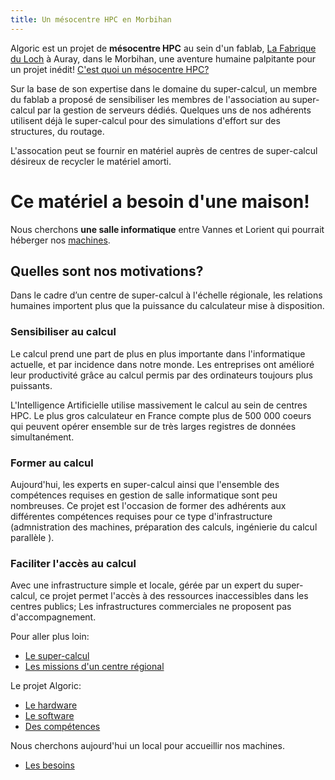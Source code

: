 ```yaml
---
title: Un mésocentre HPC en Morbihan
---
```


Algoric est un projet de **mésocentre HPC** au sein d'un fablab, [La Fabrique du Loch](http://www.lafabriqueduloch.org)
à Auray, dans le Morbihan, une aventure humaine palpitante pour un projet inédit!
[C'est quoi un mésocentre HPC?](definitions.md)

Sur la base de son expertise dans le domaine du super-calcul, un membre du fablab
a proposé de sensibiliser les membres de l'association au super-calcul par la gestion
de serveurs dédiés. Quelques uns de nos adhérents utilisent déjà le super-calcul pour des simulations d'effort
sur des structures, du routage.

L'assocation peut se fournir en matériel auprès de centres de super-calcul désireux
de recycler le matériel amorti.

# Ce matériel a besoin d'une maison!
Nous cherchons **une salle informatique** entre Vannes et Lorient qui pourrait héberger
nos [machines](hardware.md).

## Quelles sont nos motivations?

Dans le cadre d’un centre de super-calcul à l'échelle régionale,
les relations humaines importent plus que la puissance du calculateur mise à disposition.

### Sensibiliser au calcul
Le calcul prend une part de plus en plus importante dans l'informatique actuelle,
et par incidence dans notre monde. Les entreprises ont amélioré leur productivité
grâce au calcul permis par des ordinateurs toujours plus puissants.

L'Intelligence Artificielle utilise massivement le calcul au sein de centres HPC.
Le plus gros calculateur en France compte plus de 500 000 coeurs qui peuvent opérer
ensemble sur de très larges registres de données simultanément.

### Former au calcul
Aujourd'hui, les experts en super-calcul ainsi que l'ensemble des compétences requises
en gestion de salle informatique sont peu nombreuses. Ce projet est l'occasion
de former des adhérents aux différentes compétences requises pour ce type d'infrastructure
(admnistration des machines, préparation des calculs, ingénierie du calcul parallèle ).

### Faciliter l'accès au calcul
Avec une infrastructure simple et locale, gérée par un expert du super-calcul,
ce projet permet l'accès à des ressources inaccessibles dans les centres publics;
Les infrastructures commerciales ne proposent pas d'accompagnement.

Pour aller plus loin:
- [Le super-calcul](definitions.md)
- [Les missions d'un centre régional](missions.md)

Le projet Algoric:
- [Le hardware](hardware.md)
- [Le software](software.md)
- [Des compétences](competences.md)

Nous cherchons aujourd'hui un local pour accueillir nos machines.
- [Les besoins](besoins.md)
